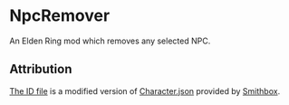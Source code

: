 # NpcRemover
An Elden Ring mod which removes any selected NPC.

## Attribution
[The ID file](/res/ids.json) is a modified version of [Character.json](https://github.com/vawser/Smithbox/blob/main/src/StudioCore/Assets/Aliases/Characters/ER/Character.json) provided by [Smithbox](https://github.com/vawser/Smithbox).
